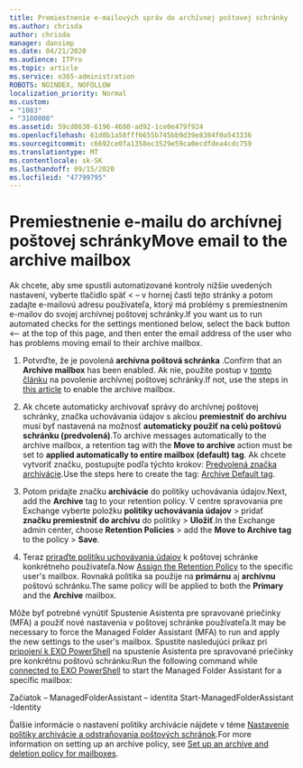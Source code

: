 ```yaml
---
title: Premiestnenie e-mailových správ do archívnej poštovej schránky
ms.author: chrisda
author: chrisda
manager: dansimp
ms.date: 04/21/2020
ms.audience: ITPro
ms.topic: article
ms.service: o365-administration
ROBOTS: NOINDEX, NOFOLLOW
localization_priority: Normal
ms.custom:
- "1083"
- "3100008"
ms.assetid: 59cd8630-6196-4680-ad92-1ce0e479f924
ms.openlocfilehash: 61d0b1a58fff6655b745bb9d39e8384f0a543336
ms.sourcegitcommit: c6692ce0fa1358ec3529e59ca0ecdfdea4cdc759
ms.translationtype: MT
ms.contentlocale: sk-SK
ms.lasthandoff: 09/15/2020
ms.locfileid: "47799795"
---
```

# <a name="move-email-to-the-archive-mailbox"></a><span data-ttu-id="e2b76-102">Premiestnenie e-mailu do archívnej poštovej schránky</span><span class="sxs-lookup"><span data-stu-id="e2b76-102">Move email to the archive mailbox</span></span>

<span data-ttu-id="e2b76-103">Ak chcete, aby sme spustili automatizované kontroly nižšie uvedených nastavení, vyberte tlačidlo späť < – v hornej časti tejto stránky a potom zadajte e-mailovú adresu používateľa, ktorý má problémy s premiestnením e-mailov do svojej archívnej poštovej schránky.</span><span class="sxs-lookup"><span data-stu-id="e2b76-103">If you want us to run automated checks for the settings mentioned below, select the back button <-- at the top of this page, and then enter the email address of the user who has problems moving email to their archive mailbox.</span></span>

1. <span data-ttu-id="e2b76-104">Potvrďte, že je povolená **archívna poštová schránka** .</span><span class="sxs-lookup"><span data-stu-id="e2b76-104">Confirm that an **Archive mailbox** has been enabled.</span></span> <span data-ttu-id="e2b76-105">Ak nie, použite postup v [tomto článku](https://docs.microsoft.com/microsoft-365/compliance/enable-archive-mailboxes) na povolenie archívnej poštovej schránky.</span><span class="sxs-lookup"><span data-stu-id="e2b76-105">If not, use the steps in [this article](https://docs.microsoft.com/microsoft-365/compliance/enable-archive-mailboxes) to enable the archive mailbox.</span></span>

2. <span data-ttu-id="e2b76-106">Ak chcete automaticky archivovať správy do archívnej poštovej schránky, značka uchovávania údajov s akciou **premiestniť do archívu** musí byť nastavená na možnosť **automaticky použiť na celú poštovú schránku (predvolená)**.</span><span class="sxs-lookup"><span data-stu-id="e2b76-106">To archive messages automatically to the archive mailbox, a retention tag with the **Move to archive** action must be set to **applied automatically to entire mailbox (default) tag**.</span></span> <span data-ttu-id="e2b76-107">Ak chcete vytvoriť značku, postupujte podľa týchto krokov: [Predvolená značka archivácie](https://docs.microsoft.com/microsoft-365/compliance/set-up-an-archive-and-deletion-policy-for-mailboxes#create-a-custom-archive-default-policy-tag).</span><span class="sxs-lookup"><span data-stu-id="e2b76-107">Use the steps here to create the tag: [Archive Default tag](https://docs.microsoft.com/microsoft-365/compliance/set-up-an-archive-and-deletion-policy-for-mailboxes#create-a-custom-archive-default-policy-tag).</span></span>

3. <span data-ttu-id="e2b76-108">Potom pridajte značku **archivácie** do politiky uchovávania údajov.</span><span class="sxs-lookup"><span data-stu-id="e2b76-108">Next, add the **Archive** tag to your retention policy.</span></span> <span data-ttu-id="e2b76-109">V centre spravovania pre Exchange vyberte položku **politiky uchovávania údajov** > pridať **značku premiestniť do archívu** do politiky > **Uložiť**.</span><span class="sxs-lookup"><span data-stu-id="e2b76-109">In the Exchange admin center, choose **Retention Policies** > add the **Move to Archive tag** to the policy > **Save**.</span></span>

4. <span data-ttu-id="e2b76-110">Teraz [priraďte politiku uchovávania údajov](https://docs.microsoft.com/exchange/security-and-compliance/messaging-records-management/apply-retention-policy) k poštovej schránke konkrétneho používateľa.</span><span class="sxs-lookup"><span data-stu-id="e2b76-110">Now [Assign the Retention Policy](https://docs.microsoft.com/exchange/security-and-compliance/messaging-records-management/apply-retention-policy) to the specific user's mailbox.</span></span> <span data-ttu-id="e2b76-111">Rovnaká politika sa použije na **primárnu** aj **archívnu** poštovú schránku.</span><span class="sxs-lookup"><span data-stu-id="e2b76-111">The same policy will be applied to both the **Primary** and the **Archive** mailbox.</span></span>

<span data-ttu-id="e2b76-112">Môže byť potrebné vynútiť Spustenie Asistenta pre spravované priečinky (MFA) a použiť nové nastavenia v poštovej schránke používateľa.</span><span class="sxs-lookup"><span data-stu-id="e2b76-112">It may be necessary to force the Managed Folder Assistant (MFA) to run and apply the new settings to the user's mailbox.</span></span> <span data-ttu-id="e2b76-113">Spustite nasledujúci príkaz pri [pripojení k EXO PowerShell](https://docs.microsoft.com/powershell/exchange/exchange-online/connect-to-exchange-online-powershell/connect-to-exchange-online-powershell?view=exchange-ps) na spustenie Asistenta pre spravované priečinky pre konkrétnu poštovú schránku:</span><span class="sxs-lookup"><span data-stu-id="e2b76-113">Run the following command while [connected to EXO PowerShell](https://docs.microsoft.com/powershell/exchange/exchange-online/connect-to-exchange-online-powershell/connect-to-exchange-online-powershell?view=exchange-ps) to start the Managed Folder Assistant for a specific mailbox:</span></span>
  
<span data-ttu-id="e2b76-114">Začiatok – ManagedFolderAssistant – identita <name of the mailbox></span><span class="sxs-lookup"><span data-stu-id="e2b76-114">Start-ManagedFolderAssistant -Identity <name of the mailbox></span></span>

<span data-ttu-id="e2b76-115">Ďalšie informácie o nastavení politiky archivácie nájdete v téme [Nastavenie politiky archivácie a odstraňovania poštových schránok](https://docs.microsoft.com/microsoft-365/compliance/set-up-an-archive-and-deletion-policy-for-mailboxes#step-1-enable-archive-mailboxes-for-users).</span><span class="sxs-lookup"><span data-stu-id="e2b76-115">For more information on setting up an archive policy, see [Set up an archive and deletion policy for mailboxes](https://docs.microsoft.com/microsoft-365/compliance/set-up-an-archive-and-deletion-policy-for-mailboxes#step-1-enable-archive-mailboxes-for-users).</span></span>
  